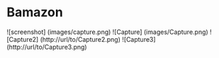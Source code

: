 # Bamazon

![screenshot] (images/capture.png)
![Capture] (images/Capture.png)
![Capture2] (http://url/to/Capture2.png)
![Capture3] (http://url/to/Capture3.png)
